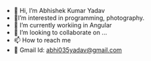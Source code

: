 - 👋 Hi, I’m Abhishek Kumar Yadav
- 💞️I’m interested in programming, photography.
- 🌱 I’m currently workiing in Angular 
- 👀 I’m looking to collaborate on ...
- 📫 How to reach me
- 📩 Gmail Id: abhi035yadav@gmail.com

<!---
KumarAbhi1289/KumarAbhi1289 is a ✨ special ✨ repository because its `README.md` (this file) appears on your GitHub profile.
You can click the Preview link to take a look at your changes.
--->
